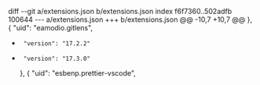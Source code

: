 diff --git a/extensions.json b/extensions.json
index f6f7360..502adfb 100644
--- a/extensions.json
+++ b/extensions.json
@@ -10,7 +10,7 @@
     },
     {
       "uid": "eamodio.gitlens",
-      "version": "17.2.2"
+      "version": "17.3.0"
     },
     {
       "uid": "esbenp.prettier-vscode",
